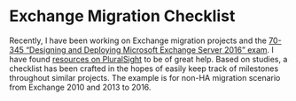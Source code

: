 # Exchange Migration Checklist

Recently, I have been working on Exchange migration projects and the [70-345 “Designing and Deploying Microsoft Exchange Server 2016” exam](https://www.microsoft.com/en-us/learning/exam-70-345.aspx). I have found [resources on PluralSight](https://www.pluralsight.com/courses/migrating-exchange-server-2016) to be of great help. Based on studies, a checklist has been crafted in the hopes of easily keep track of milestones throughout similar projects. The example is for non-HA migration scenario from Exchange 2010 and 2013 to 2016.
